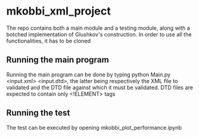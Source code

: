 # mkobbi_xml_project
The repo contains both a main module and a testing module, along with a botched implementation of Glushkov's construction. In order to use all the functionalities, it has to be cloned
## Running the main program
Running the main program can be done by typing
python Main.py <input.xml> <input.dtd>, the latter being respectively the XML file to validated and the DTD file against which it must be validated.
DTD files are expected to contain only <!ELEMENT> tags
## Running the test
The test can be executed by opening mkobbi_plot_performance.ipynb
